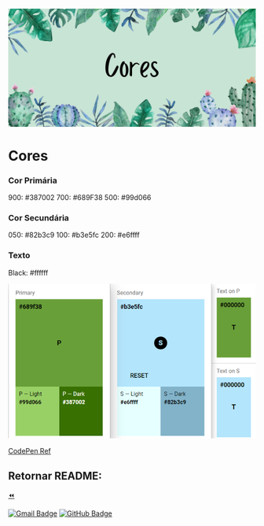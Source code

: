 ![img](../../assets/img/Cores.jpg)

# Cores

### Cor Primária  

900: #387002
700: #689F38
500: #99d066

### Cor Secundária  

050: #82b3c9
100: #b3e5fc
200: #e6ffff

### Texto

Black: #ffffff

![img](../../assets/img/padrao-cores-readme.png)

[CodePen Ref](https://codepen.io/debafig/pen/rNdGodG)


<!-- rodapé -->
## Retornar README:

  [:rewind:](../../README.md)

  
[![Gmail Badge](https://img.shields.io/badge/Gmail-D14836?style=for-the-badge&logo=gmail&logoColor=white)](mailto:balcao.brasil.adm@gmail.com)
[![GitHub Badge](https://img.shields.io/badge/GitHub-100000?style=for-the-badge&logo=github&logoColor=white)](https://github.com/DeBaFig/ProjetoEntra21-22-PHP)